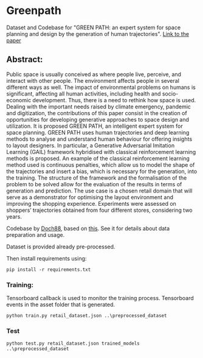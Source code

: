 # Greenpath

Dataset and Codebase for "GREEN PATH: an expert system for space planning
and design by the generation of human trajectories". [Link to the paper](https://doi.org/10.1007/s11042-024-18228-6)

## Abstract:
Public space is usually conceived as where people live, perceive, and interact with other people. The environment affects people in several different ways as well. The impact of environmental problems on humans is significant, affecting all human activities, including health and socio-economic development. Thus, there is a need to rethink how space is used. Dealing with the important needs raised by climate emergency, pandemic and digitization, the contributions of this paper consist in the creation of opportunities for developing generative approaches to space design and utilization. It is proposed GREEN PATH, an intelligent expert system for space planning. GREEN PATH uses human trajectories and deep learning methods to analyse and understand human behaviour for offering insights to layout designers. In particular, a Generative Adversarial Imitation Learning (GAIL) framework hybridised with classical reinforcement learning methods is proposed. An example of the classical reinforcement learning method used is continuous penalties, which allow us to model the shape of the trajectories and insert a bias, which is necessary for the generation, into the training. The structure of the framework and the formalisation of the problem to be solved allow for the evaluation of the results in terms of generation and prediction. The use case is a chosen retail domain that will serve as a demonstrator for optimising the layout environment and improving the shopping experience. Experiments were assessed on shoppers’ trajectories obtained from four different stores, considering two years.


Codebase by [Doch88](https://github.com/Doch88), based on [this](https://github.com/cvlab-stonybrook/Scanpath_Prediction). See it for details about data preparation and usage.

Dataset is provided already pre-processed.

Then install requirements using:

    pip install -r requirements.txt

### Training:

Tensorboard callback is used to monitor the training process. Tensorboard events in the asset folder that is generated.

    python train.py retail_dataset.json ..\preprocessed_dataset

### Test

    python test.py retail_dataset.json trained_models ..\preprocessed_dataset
